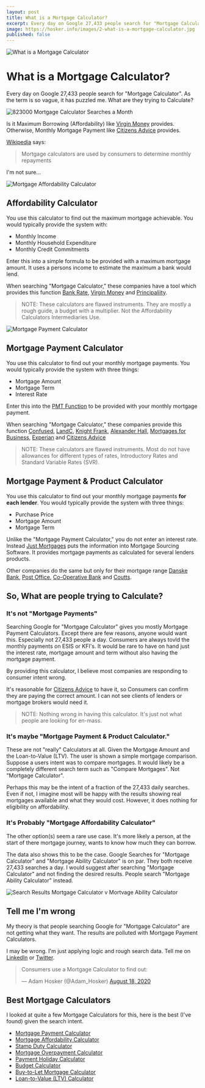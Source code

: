 ```yaml
---
layout: post
title: What is a Mortgage Calculator?
excerpt: Every day on Google 27,433 people search for "Mortgage Calculator". BUT! What are they trying to Calculate?
image: https://hosker.info/images/2-what-is-a-mortgage-calculator.jpg
published: false
---
```


![What is a Mortgage Calculator](https://hosker.info/images/2-what-is-a-mortgage-calculator.jpg)

# What is a Mortgage Calculator?

Every day on Google 27,433 people search for "Mortgage Calculator". As the term is so vague, it has puzzled me. What are they trying to Calculate?

![823000 Mortgage Calculator Searches a Month](https://hosker.info/images/2-google-mortgage-calculator-search-count.jpg)

Is it Maximum Borrowing (Affordability) like [Virgin Money] provides. Otherwise, Monthly Mortgage Payment like [Citizens Advice] provides.

[Wikipedia] says:
> Mortgage calculators are used by consumers to determine monthly repayments 

I'm not sure...

![Mortgage Affordability Calculator](https://hosker.info/images/2-affordability-calculator.jpg)
## Affordability Calculator

You use this calculator to find out the maximum mortgage achievable. You would typically provide the system with:

*   Monthly Income
*   Monthly Household Expenditure
*   Monthly Credit Commitments

Enter this into a simple formula to be provided with a maximum mortgage amount. It uses a persons income to estimate the maximum a bank would lend.

When searching "Mortgage Calculator," these companies have a tool which provides this function [Bank Rate], [Virgin Money] and [Principaliity].

> NOTE: These calculators are flawed instruments. They are mostly a rough guide, a budget with a multiplier. Not the Affordability Calculators Intermediaries Use.

![Mortgage Payment Calculator](https://hosker.info/images/2-mortgage-payment-calculator.jpg)
## Mortgage Payment Calculator

You use this calculator to find out your monthly mortgage payments. You would typically provide the system with three things:

*   Mortgage Amount
*   Mortgage Term
*   Interest Rate

Enter this into the [PMT Function] to be provided with your monthly mortgage payment.

When searching "Mortgage Calculator," these companies provide this function [Confused], [LandC], [Knight Frank], [Alexander Hall], [Mortgages for Business], [Experian] and [Citizens Advice]

> NOTE: These calculators are flawed instruments. Most do not have allowances for different types of rates, Introductory Rates and Standard Variable Rates (SVR).

## Mortgage Payment & Product Calculator

You use this calculator to find out your monthly mortgage payments **for each lender**. You would typically provide the system with three things:

*   Purchase Price
*   Mortgage Amount
*   Mortgage Term

Unlike the "Mortgage Payment Calculator," you do not enter an interest rate. Instead [Just Mortgages] puts the information into Mortgage Sourcing Software. It provides mortgage payments as calculated for several lenders products.

Other companies do the same but only for their mortgage range [Danske Bank], [Post Office], [Co-Operative Bank] and [Coutts].

## So, What are people trying to Calculate?

### It's not "Mortgage Payments"

Searching Google for "Mortgage Calculator" gives you mostly Mortgage Payment Calculators. Except there are few reasons, anyone would want this. Especially not 27,433 people a day. Consumers are always tovld the monthly payments on ESIS or KFI's. It would be rare to have on hand just the interest rate, mortgage amount and term without also having the mortgage payment.

By providing this calculator, I believe most companies are responding to consumer intent wrong.

It's reasonable for [Citizens Advice] to have it, so Consumers can confirm they are paying the correct amount. I can not see clients of lenders or mortgage brokers would need it.

> NOTE: Nothing wrong in having this calculator. It's just not what people are looking for en-mass.

### It's maybe "Mortgage Payment & Product Calculator."

These are not "really" Calculators at all. Given the Mortgage Amount and the Loan-to-Value (LTV). The user is shown a simple mortgage comparison. Suppose a users intent was to compare mortgages. It would likely be a completely different search term such as "Compare Mortgages". Not "Mortgage Calculator".

Perhaps this may be the intent of a fraction of the 27,433 daily searches. Even if not, I imagine most will be happy with the results showing real mortgages available and what they would cost. However, it does nothing for eligibility on affordability.

### It's Probably "Mortgage Affordability Calculator"

The other option(s) seem a rare use case. It's more likely a person, at the start of there mortgage journey, wants to know how much they can borrow.

The data also shows this to be the case. Google Searches for "Mortgage Calculator" and "Mortgage Ability Calculator" is on par. They both receive 27,433 searches a day. I would suggest after searching "Mortgage Calculator" and not finding the desired results. People search "Mortgage Ability Calculator" instead.

![Search Results Mortgage Calculator v Mortvage Ability Calculator](https://hosker.info/images/2-search-comparison.jpg)

## Tell me I'm wrong

My theory is that people searching Google for "Mortgage Calculator" are not getting what they want. The results are polluted with Mortgage Payment Calculators.

I may be wrong. I'm just applying logic and rough search data. Tell me on [LinkedIn] or [Twitter].

<div id="html" markdown="0">
<blockquote class="twitter-tweet"><p lang="en" dir="ltr">Consumers use a Mortgage Calculator to find out:</p>&mdash; Adam Hosker (@Adam_Hosker) <a href="https://twitter.com/Adam_Hosker/status/1295689263774928896?ref_src=twsrc%5Etfw">August 18, 2020</a></blockquote> <script async src="https://platform.twitter.com/widgets.js" charset="utf-8"></script>
</div>

## Best Mortgage Calculators

I looked at quite a few Mortgage Calculators for this, here is the best (I've found) given the search intent.


*   [Mortgage Payment Calculator](https://www.calculator.net/mortgage-calculator-uk.html)
*   [Mortgage Affordability Calculator](https://www.moneysupermarket.com/mortgages/how-much-can-i-borrow/)
*   [Stamp Duty Calculator](https://www.moneysupermarket.com/mortgages/search/stamp-duty-holiday/)
*   [Mortgage Overpayment Calculator](https://www.moneysupermarket.com/mortgages/overpayment-calculator/)
*   [Payment Holiday Calculator](https://www.moneysupermarket.com/mortgages/search/payment-holiday/)
*   [Budget Calculator](https://www.santander.co.uk/personal/mortgages/mortgage-calculators/budget-calculator)
*   [Buy-to-Let Mortgage Calculator](https://cyborg.finance/mortgage-tools/buy-to-let-mortgage-calculator)
*   [Loan-to-Value (LTV) Calculator](https://cyborg.finance/mortgage-tools/loan-to-value-calculator)



[Santander]: https://santanderforintermediaries.co.uk/calculators-and-forms/mortgage-payment/  'Santander - Mortgage Payment Calculator'
[Confused]: https://confused.com/home-insurance/mortgage-calculator  'Confused - Mortgage Payment Calculator'
[LandC]: https://landc.co.uk/calculators/how-much-will-my-mortgage-cost/  'LandC - Mortgage Payment Calculator'
[Knight Frank]: https://knightfrankfinance.co.uk/mortgage-calculator  'Knight Frank - Mortgage Payment Calculator'
[Alexander Hall]: https://alexanderhall.co.uk/mortgage-calculator  'Alexander Hall - Mortgage Payment Calculator'
[Mortgages for Business]: https://mortgagesforbusiness.co.uk/calculators/mortgage-repayment-calculator/  'Mortgages for Business - Mortgage Payment Calculator'
[Experian]: https://experian.co.uk/consumer/mortgages/calculators/mortgage-calculator.html  'Experian - Mortgage Payment Calculator'
[Citizens Advice]: https://citizensadvice.org.uk/housing/moving-and-improving-your-home/mortgage-calculator/  'Citizens Advice - Mortgage Payment Calculator'
[Money Saving Expert]: https://moneysavingexpert.com/mortgages/mortgage-rate-calculator/  'Money Saving Expert - Mortgage Payment Calculator'
[Danske Bank]: https://danskebank.co.uk/personal/products/mortgages/repayment-calculator  'Danske Bank - Mortgage Payment Calculator (With Rates)'
[Post Office]: https://postoffice.co.uk/mortgages/repayment-calculator#  'Post Office - Mortgage Payment Calculator (With Rates)'
[Just Mortgages]: https://justmortgages.co.uk/mortgage-calculator/  'Just Mortgages - Mortgage Payment Calculator (With Rates)'
[Co-Operative Bank]: https://co-operativebank.co.uk/mortgages/mortgage-calculator  'Co-Operative Bank - Mortgage Payment Calculator (With Rates)'
[Coutts]: https://coutts.com/private-banking/mortgage-calculator.html  'Coutts - Mortgage Payment Calculator (With Rates)'
[Bank Rate]: https://bankrate.com/uk/mortgages/how-much-can-i-borrow-calculator/  'Bank Rate - Mortgage Affordability Calculator'
[Virgin Money]: https://uk.virginmoney.com/mortgages/tools/mortgage-calculator/input  'Virgin Money - Mortgage Affordability Calculator'
[Principaliity]: https://www.principality.co.uk/mortgages/mortgage-calculator  'Principaliity - Mortgage Affordability Calculator'
[Go Compare]: https://gocompare.com/mortgages/mortgage-calculator/  'Go Compare - Mortgage Affordability & Payment Calculator'
[Trussle]: https://trussle.com/mortgages/mortgage-calculator  'Trussle - Mortgage Affordability & Payment Calculator'
[Right Move]: https://rightmove.co.uk/advice/mortgage-calculators/#mortgage-repayment  'Right Move - Mortgage Affordability & Payment Calculator'
[WikiPedia]: https://en.wikipedia.org/wiki/Mortgage_calculator "WikiPedia - Mortgage Calculator"
[PMT Function]: https://support.microsoft.com/en-us/office/pmt-function-0214da64-9a63-4996-bc20-214433fa6441 "PMT Excel Function"
[LinkedIn]: https://www.linkedin.com/in/ahosker/
[Twitter]: https://twitter.com/adam_hosker
